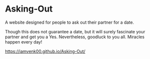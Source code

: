 # Asking-Out
A website designed for people to ask out their partner for a date.

Though this does not guarantee a date, but it will surely fascinate your partner and get you a Yes. Nevertheless, goodluck to you all.
Miracles happen every day!

https://iamvenk00.github.io/Asking-Out/
